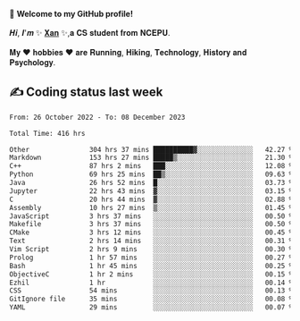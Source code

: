 🎉 **Welcome to my GitHub profile!**</br></br>
𝑯𝒊, 𝑰'𝒎 ✨ [𝐗𝐚𝐧](https://xancoding.cn/) ✨,𝐚 𝐂𝐒 𝐬𝐭𝐮𝐝𝐞𝐧𝐭 𝐟𝐫𝐨𝐦 𝐍𝐂𝐄𝐏𝐔.</br></br>
𝐌𝐲 ❤ 𝐡𝐨𝐛𝐛𝐢𝐞𝐬 ❤ 𝐚𝐫𝐞 𝐑𝐮𝐧𝐧𝐢𝐧𝐠, 𝐇𝐢𝐤𝐢𝐧𝐠, 𝐓𝐞𝐜𝐡𝐧𝐨𝐥𝐨𝐠𝐲, 𝐇𝐢𝐬𝐭𝐨𝐫𝐲 𝐚𝐧𝐝 𝐏𝐬𝐲𝐜𝐡𝐨𝐥𝐨𝐠𝐲.

## ✍️ Coding status last week
<!--START_SECTION:waka-->

```txt
From: 26 October 2022 - To: 08 December 2023

Total Time: 416 hrs

Other               304 hrs 37 mins ██████████▓░░░░░░░░░░░░░░   42.27 %
Markdown            153 hrs 27 mins █████▒░░░░░░░░░░░░░░░░░░░   21.30 %
C++                 87 hrs 2 mins   ███░░░░░░░░░░░░░░░░░░░░░░   12.08 %
Python              69 hrs 25 mins  ██▒░░░░░░░░░░░░░░░░░░░░░░   09.63 %
Java                26 hrs 52 mins  █░░░░░░░░░░░░░░░░░░░░░░░░   03.73 %
Jupyter             22 hrs 43 mins  ▓░░░░░░░░░░░░░░░░░░░░░░░░   03.15 %
C                   20 hrs 44 mins  ▓░░░░░░░░░░░░░░░░░░░░░░░░   02.88 %
Assembly            10 hrs 27 mins  ▒░░░░░░░░░░░░░░░░░░░░░░░░   01.45 %
JavaScript          3 hrs 37 mins   ░░░░░░░░░░░░░░░░░░░░░░░░░   00.50 %
Makefile            3 hrs 37 mins   ░░░░░░░░░░░░░░░░░░░░░░░░░   00.50 %
CMake               3 hrs 12 mins   ░░░░░░░░░░░░░░░░░░░░░░░░░   00.45 %
Text                2 hrs 14 mins   ░░░░░░░░░░░░░░░░░░░░░░░░░   00.31 %
Vim Script          2 hrs 9 mins    ░░░░░░░░░░░░░░░░░░░░░░░░░   00.30 %
Prolog              1 hr 57 mins    ░░░░░░░░░░░░░░░░░░░░░░░░░   00.27 %
Bash                1 hr 45 mins    ░░░░░░░░░░░░░░░░░░░░░░░░░   00.25 %
ObjectiveC          1 hr 2 mins     ░░░░░░░░░░░░░░░░░░░░░░░░░   00.15 %
Ezhil               1 hr            ░░░░░░░░░░░░░░░░░░░░░░░░░   00.14 %
CSS                 54 mins         ░░░░░░░░░░░░░░░░░░░░░░░░░   00.13 %
GitIgnore file      35 mins         ░░░░░░░░░░░░░░░░░░░░░░░░░   00.08 %
YAML                29 mins         ░░░░░░░░░░░░░░░░░░░░░░░░░   00.07 %
```

<!--END_SECTION:waka-->


<!-- ## 📈 My GitHub Stats
<p align="center">
    <img height="137px" src="https://github-readme-stats.vercel.app/api?username=Xancoding&hide_title=true&hide_border=true&show_icons=trueline_height=21&text_color=000&icon_color=000&bg_color=0,ea6161,ffc64d,fffc4d,52fa5a&theme=graywhite" /> 
    <img src="https://github-readme-stats.vercel.app/api/top-langs/?username=Xancoding&hide_title=true&hide_border=true&layout=compact&langs_count=6&text_color=000&icon_color=fff&bg_color=0,52fa5a,4dfcff,c64dff&theme=graywhite" /> 
</p> -->

<!-- ## 🔥 My GitHub activities of last 31 days.
<div align="center"> <img src="https://activity-graph.herokuapp.com/graph?username=XanCoding&theme=xcode" /> </div> -->

<!-- <p align="center"> 
  Visitor count<br/>
  <img src="https://profile-counter.glitch.me/xancoding/count.svg" />
</p> -->
